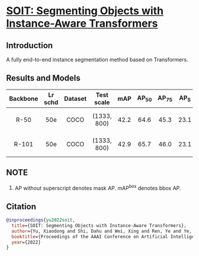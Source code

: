 # [SOIT: Segmenting Objects with Instance-Aware Transformers](https://arxiv.org/abs/2112.11037)

## Introduction

A fully end-to-end instance segmentation method based on Transformers.

## Results and Models
| Backbone  | Lr schd | Dataset | Test scale | mAP  | AP<sub>50</sub> | AP<sub>75</sub> | AP<sub>S</sub> | AP<sub>M</sub> | AP<sub>L</sub> | mAP<sup>box</sup> | Config | Download |
|:---------:|:-------:|:-------:|:----------:|:----:|:---------------:|:---------------:|:--------------:|:--------------:|:--------------:|:-----------------:|:------:|:--------:|
| R-50      | 50e     |  COCO   |(1333, 800) | 42.2 |      64.6       |      45.3       |      23.1      |      45.3      |      61.8      |       48.9        | [config](https://github.com/hikvision-research/opera/blob/main/configs/soit/soit_r50_16x2_50e_coco.py) | [Google Drive](https://drive.google.com/file/d/1-Eu7BkmmrU4gLK4fw8gqTs7II-96RA6x/view?usp=sharing) \| [BaiduYun](https://pan.baidu.com/s/1XFZ1rR5wT_h3f0BMmCvn0Q?pwd=fgfv) |
| R-101     | 50e     |  COCO   |(1333, 800) | 42.9 |      65.7       |      46.0       |      23.1      |      46.4      |      63.3      |       49.5        | [config](https://github.com/hikvision-research/opera/blob/main/configs/soit/soit_r101_16x2_50e_coco.py) | [Google Drive](https://drive.google.com/file/d/1xU1i4bYV-HoiH5ctpPSA7ky4vdSlH-_r/view?usp=sharing) \| [BaiduYun](https://pan.baidu.com/s/1sw0vqGzhHAl8ZUAfnLeHCA?pwd=kava) |

## NOTE

1. AP without superscript denotes mask AP. mAP<sup>box</sup> denotes bbox AP.

## Citation

```BibTeX
@inproceedings{yu2022soit,
  title={SOIT: Segmenting Objects with Instance-Aware Transformers},
  author={Yu, Xiaodong and Shi, Dahu and Wei, Xing and Ren, Ye and Ye, Tingqun and Tan, Wenming},
  booktitle={Proceedings of the AAAI Conference on Artificial Intelligence},
  year={2022}
}
```
